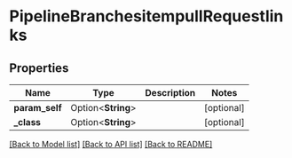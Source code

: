 # PipelineBranchesitempullRequestlinks

## Properties

Name | Type | Description | Notes
------------ | ------------- | ------------- | -------------
**param_self** | Option<**String**> |  | [optional]
**_class** | Option<**String**> |  | [optional]

[[Back to Model list]](../README.md#documentation-for-models) [[Back to API list]](../README.md#documentation-for-api-endpoints) [[Back to README]](../README.md)


